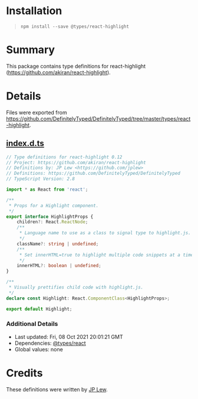 # Installation
> `npm install --save @types/react-highlight`

# Summary
This package contains type definitions for react-highlight (https://github.com/akiran/react-highlight).

# Details
Files were exported from https://github.com/DefinitelyTyped/DefinitelyTyped/tree/master/types/react-highlight.
## [index.d.ts](https://github.com/DefinitelyTyped/DefinitelyTyped/tree/master/types/react-highlight/index.d.ts)
````ts
// Type definitions for react-highlight 0.12
// Project: https://github.com/akiran/react-highlight
// Definitions by: JP Lew <https://github.com/jplew>
// Definitions: https://github.com/DefinitelyTyped/DefinitelyTyped
// TypeScript Version: 2.8

import * as React from 'react';

/**
 * Props for a Highlight component.
 */
export interface HighlightProps {
    children?: React.ReactNode;
    /**
     * Language name to use as a class to signal type to highlight.js.
     */
    className?: string | undefined;
    /**
     * Set innerHTML=true to highlight multiple code snippets at a time.
     */
    innerHTML?: boolean | undefined;
}

/**
 * Visually prettifies child code with highlight.js.
 */
declare const Highlight: React.ComponentClass<HighlightProps>;

export default Highlight;

````

### Additional Details
 * Last updated: Fri, 08 Oct 2021 20:01:21 GMT
 * Dependencies: [@types/react](https://npmjs.com/package/@types/react)
 * Global values: none

# Credits
These definitions were written by [JP Lew](https://github.com/jplew).

